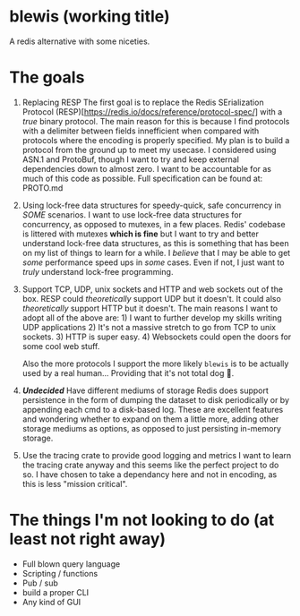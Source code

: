 # blewis (working title)

A redis alternative with some niceties.

# The goals 

1) Replacing RESP
    The first goal is to replace the Redis SErialization Protocol (RESP)[https://redis.io/docs/reference/protocol-spec/] 
    with a _true_ binary protocol. The main reason for this is because I find protocols with a delimiter between fields 
    innefficient when compared with protocols where the encoding is properly specified. My plan is to build a  protocol 
    from the ground up to meet my usecase. I considered using ASN.1 and ProtoBuf, though I want to try and keep external
    dependencies down to almost zero. I want to be accountable for as much of this code as possible. Full specification
    can be found at: PROTO.md

2) Using lock-free data structures for speedy-quick, safe concurrency in *SOME* scenarios.
    I want to use lock-free data structures for concurrency, as opposed to mutexes, in a few places. Redis' codebase is 
    littered with mutexes **which is fine** but I want to try and better understand lock-free data structures, as this 
    is something that has been on my list of things to learn for a while. I *believe* that I may be able to get *some* 
    performance speed ups in *some* cases. Even if not, I just want to _truly_ understand lock-free programming. 

3) Support TCP, UDP, unix sockets and HTTP and web sockets out of the box. 
    RESP could _theoretically_ support UDP but it doesn't. It could also _theoretically_ support HTTP but it doesn't.
    The main reasons I want to adopt all of the above are: 1) I want to further develop my skills writing UDP 
    applications 2) It's not a massive stretch to go from TCP to unix sockets. 3) HTTP is super easy. 4) Websockets could 
    open the doors for some cool web stuff.

    Also the more protocols I support the more likely `blewis` is to be actually used by a real human... Providing that
    it's not total dog 💩.

4) _**Undecided**_ Have different mediums of storage 
    Redis does support persistence in the form of dumping the dataset to disk periodically or by appending each cmd to a
    disk-based log. These are excellent features and wondering whether to expand on them a little more, adding other 
    storage mediums as options, as opposed to just persisting in-memory storage. 

5) Use the tracing crate to provide good logging and metrics
    I want to learn the tracing crate anyway and this seems like the perfect project to do so. I have chosen to take a 
    dependancy here and not in encoding, as this is less "mission critical".

# The things I'm not looking to do (at least not right away)

- Full blown query language
- Scripting / functions
- Pub / sub
- build a proper CLI 
- Any kind of GUI
